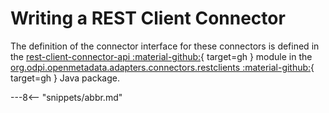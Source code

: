 <!-- SPDX-License-Identifier: CC-BY-4.0 -->
<!-- Copyright Contributors to the ODPi Egeria project 2020. -->

# Writing a REST Client Connector


The definition of the connector interface for these connectors is
defined in the [rest-client-connector-api :material-github:](https://github.com/odpi/egeria/tree/main/open-metadata-implementation/adapters/open-connectors/rest-client-connectors/rest-client-connectors-api){ target=gh } module in the
[org.odpi.openmetadata.adapters.connectors.restclients :material-github:](https://github.com/odpi/egeria/tree/main/open-metadata-implementation/adapters/open-connectors/rest-client-connectors/rest-client-connector-api/src/main/java/org/odpi/openmetadata/adapters/connectors/restclients){ target=gh } Java package.


---8<-- "snippets/abbr.md"


